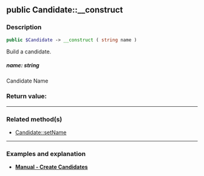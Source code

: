 ## public Candidate::__construct

### Description    

```php
public $Candidate -> __construct ( string name )
```

Build a candidate.
    

##### **name:** *string*   
Candidate Name    


### Return value:   




---------------------------------------

### Related method(s)      

* [Candidate::setName](../Candidate%20Class/public%20Candidate--setName.md)    

---------------------------------------

### Examples and explanation

* **[Manual - Create Candidates](https://github.com/julien-boudry/Condorcet/wiki/II-%23-A.-Create-an-Election-%23-2.-Create-Candidates)**    
